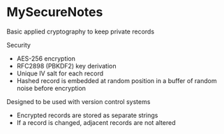 # MySecureNotes
Basic applied cryptography to keep private records

Security
- AES-256 encryption
- RFC2898 (PBKDF2) key derivation
- Unique IV salt for each record
- Hashed record is embedded at random position in a buffer of random noise before encryption

Designed to be used with version control systems
- Encrypted records are stored as separate strings
- If a record is changed, adjacent records are not altered

